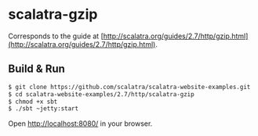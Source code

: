 # scalatra-gzip #

Corresponds to the guide at [http://scalatra.org/guides/2.7/http/gzip.html](http://scalatra.org/guides/2.7/http/gzip.html).

## Build & Run ##

```sh
$ git clone https://github.com/scalatra/scalatra-website-examples.git
$ cd scalatra-website-examples/2.7/http/scalatra-gzip
$ chmod +x sbt
$ ./sbt ~jetty:start
```

Open [http://localhost:8080/](http://localhost:8080/) in your browser.
